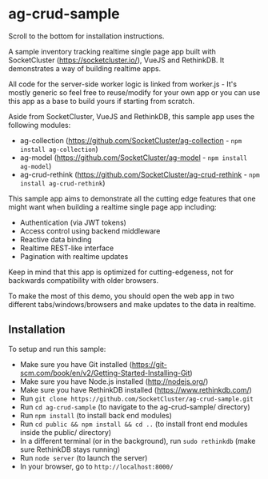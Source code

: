 # ag-crud-sample

Scroll to the bottom for installation instructions.

A sample inventory tracking realtime single page app built with SocketCluster (https://socketcluster.io/), VueJS and RethinkDB.
It demonstrates a way of building realtime apps.

All code for the server-side worker logic is linked from worker.js - It's mostly generic so feel free to reuse/modify for your own app
or you can use this app as a base to build yours if starting from scratch.

Aside from SocketCluster, VueJS and RethinkDB, this sample app uses the following modules:
- ag-collection (https://github.com/SocketCluster/ag-collection - ```npm install ag-collection```)
- ag-model (https://github.com/SocketCluster/ag-model - ```npm install ag-model```)
- ag-crud-rethink (https://github.com/SocketCluster/ag-crud-rethink - ```npm install ag-crud-rethink```)

This sample app aims to demonstrate all the cutting edge features that one might want when
building a realtime single page app including:

- Authentication (via JWT tokens)
- Access control using backend middleware
- Reactive data binding
- Realtime REST-like interface
- Pagination with realtime updates

Keep in mind that this app is optimized for cutting-edgeness, not for backwards
compatibility with older browsers.

To make the most of this demo, you should open the web app in two different tabs/windows/browsers and
make updates to the data in realtime.


## Installation

To setup and run this sample:

- Make sure you have Git installed (https://git-scm.com/book/en/v2/Getting-Started-Installing-Git)
- Make sure you have Node.js installed (http://nodejs.org/)
- Make sure you have RethinkDB installed (https://www.rethinkdb.com/)
- Run ```git clone https://github.com/SocketCluster/ag-crud-sample.git```
- Run ```cd ag-crud-sample``` (to navigate to the ag-crud-sample/ directory)
- Run ```npm install``` (to install back end modules)
- Run ```cd public && npm install && cd ..``` (to install front end modules inside the public/ directory)
- In a different terminal (or in the background), run ```sudo rethinkdb``` (make sure RethinkDB stays running)
- Run ```node server``` (to launch the server)
- In your browser, go to ```http://localhost:8000/```
